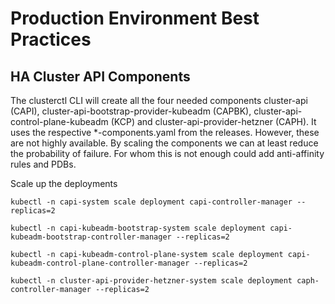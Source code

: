 # Production Environment Best Practices

## HA Cluster API Components
The clusterctl CLI will create all the four needed components cluster-api (CAPI), cluster-api-bootstrap-provider-kubeadm (CAPBK), cluster-api-control-plane-kubeadm (KCP) and cluster-api-provider-hetzner (CAPH).
It uses the respective *-components.yaml from the releases. However, these are not highly available. By scaling the components we can at least reduce the probability of failure. For whom this is not enough could add anti-affinity rules and PDBs.

Scale up the deployments
```shell
kubectl -n capi-system scale deployment capi-controller-manager --replicas=2

kubectl -n capi-kubeadm-bootstrap-system scale deployment capi-kubeadm-bootstrap-controller-manager --replicas=2

kubectl -n capi-kubeadm-control-plane-system scale deployment capi-kubeadm-control-plane-controller-manager --replicas=2

kubectl -n cluster-api-provider-hetzner-system scale deployment caph-controller-manager --replicas=2

```